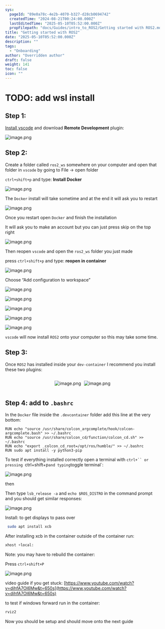 ```yaml
---
sys:
  pageId: "89e0a78c-4e2b-4070-b327-d28cb0694742"
  createdTime: "2024-08-21T00:24:00.000Z"
  lastEditedTime: "2025-05-10T05:52:00.000Z"
  propFilepath: "docs/Guides/intro_to_ROS2/Getting started with ROS2.md"
title: "Getting started with ROS2"
date: "2025-05-10T05:52:00.000Z"
description: ""
tags:
  - "Onboarding"
author: "Overridden author"
draft: false
weight: 141
toc: false
icon: ""
---
```


# TODO: add wsl install

## Step 1:

[Install vscode](https://code.visualstudio.com/download) and download **Remote Development** plugin:

![image.png](https://prod-files-secure.s3.us-west-2.amazonaws.com/d518164a-d88e-44d1-a4ee-3adb3bd8bce0/efb52993-1881-4a40-b95e-6f020334f022/image.png?X-Amz-Algorithm=AWS4-HMAC-SHA256&X-Amz-Content-Sha256=UNSIGNED-PAYLOAD&X-Amz-Credential=ASIAZI2LB466UH7QKXQB%2F20250715%2Fus-west-2%2Fs3%2Faws4_request&X-Amz-Date=20250715T210733Z&X-Amz-Expires=3600&X-Amz-Security-Token=IQoJb3JpZ2luX2VjEDUaCXVzLXdlc3QtMiJGMEQCIEtJfyg4cAUvIH4lzfLhYpErfFAeCmnb9NYSf4I4ezzIAiAF30KS2ZgEiH%2Ba3Vc%2FZCK5BlchzeeJWw%2F8lbGIM3tUVir%2FAwhOEAAaDDYzNzQyMzE4MzgwNSIMsTqy9GDQlwg%2FwBYqKtwD%2Fgm1S33PKTxKDtuK6bupyNw1bBOjh3W7rqIPkNTsdzwv7pK7H3JAd7YB3TP%2FyHvaYCd09jwhIz3qAAfAK79fxRKFjQZ30MZ0q9wKvHePlkNvYQSokz7SzdTttQ7m9w3k9jmD1KX1IZ0QuuJOyRYuzNtpb%2BUGBT98bFTnUchHjdu1FrusMoyGRwzEYkRDyqM5b%2BrjBe3LzmoXMp60UD5MqV1xF%2BllsOlvip9OtZ2XsRbGOczmsiualfDK21e1nOIppbENAXJDtZDX7G%2FcUCuc6hGTzqbKEAtpJwLO12wX4XIPd6hxsFAIww9N9XRytxNPioTrisZNB%2BzZs7CnPRau6YbW3QPd88zBMCA4Xu6DU6oIefyA7uNSd3Uzux1It%2FspzlLh6r30QqapPVdgch%2BQoJpic8VxMIj5engNgE19G2b55xNAkV4EL9bR4A2Tu%2BsTFfEJ1xYD7hHCdP0wCcHHaWlJPMNUuRlcPQsTCH0iqoK%2BZOlYXSDyO2xIfZHmqTa%2BBm9Thv%2FRmp65ayZSzhKUS0Oe47H2NG24iPpdTDEH5rdDYg9PdbqXLHtOlTdOpYM9JkFdKViaMVk0qW6OrHYzeVaANCQPVXANbbvCyuZBcragfVLJ20HszHJFq20wvvbawwY6pgF%2FsYw7Ar2UdOaqmztXgsDPs09fjdFPh95bWY%2FXSdqXR3g21xn2W5TI0Sb1ugCKVSa9kcWUWrokXgDv8JwQmud906i2eEA4R2SmHG5tl%2FaAXJpD3rEAxhfuTTNig3Zxr2nXbkRmw3KCWlWn%2BBBgQ9nT6T3Nsk5ccSqqSiyC4J3NkB8wtjDVF%2B21jHtQdhgxbtpN%2BD1s3KBl7qB6%2Bx1bBQPW%2FyZMHW5b&X-Amz-Signature=9c79d2ff4a27ab24f99f4c2e3dff7ac23fe3286d4ce013761352bb639e6e8775&X-Amz-SignedHeaders=host&x-amz-checksum-mode=ENABLED&x-id=GetObject)

## Step 2:

Create a folder called `ros2_ws` somewhere on your computer and open that folder in `vscode` by going to File → open folder 

`ctrl+shift+p` and type: **Install Docker**

![image.png](https://prod-files-secure.s3.us-west-2.amazonaws.com/d518164a-d88e-44d1-a4ee-3adb3bd8bce0/2269dc0e-1cd5-47ff-bceb-c04ad9b2eab0/image.png?X-Amz-Algorithm=AWS4-HMAC-SHA256&X-Amz-Content-Sha256=UNSIGNED-PAYLOAD&X-Amz-Credential=ASIAZI2LB466UH7QKXQB%2F20250715%2Fus-west-2%2Fs3%2Faws4_request&X-Amz-Date=20250715T210733Z&X-Amz-Expires=3600&X-Amz-Security-Token=IQoJb3JpZ2luX2VjEDUaCXVzLXdlc3QtMiJGMEQCIEtJfyg4cAUvIH4lzfLhYpErfFAeCmnb9NYSf4I4ezzIAiAF30KS2ZgEiH%2Ba3Vc%2FZCK5BlchzeeJWw%2F8lbGIM3tUVir%2FAwhOEAAaDDYzNzQyMzE4MzgwNSIMsTqy9GDQlwg%2FwBYqKtwD%2Fgm1S33PKTxKDtuK6bupyNw1bBOjh3W7rqIPkNTsdzwv7pK7H3JAd7YB3TP%2FyHvaYCd09jwhIz3qAAfAK79fxRKFjQZ30MZ0q9wKvHePlkNvYQSokz7SzdTttQ7m9w3k9jmD1KX1IZ0QuuJOyRYuzNtpb%2BUGBT98bFTnUchHjdu1FrusMoyGRwzEYkRDyqM5b%2BrjBe3LzmoXMp60UD5MqV1xF%2BllsOlvip9OtZ2XsRbGOczmsiualfDK21e1nOIppbENAXJDtZDX7G%2FcUCuc6hGTzqbKEAtpJwLO12wX4XIPd6hxsFAIww9N9XRytxNPioTrisZNB%2BzZs7CnPRau6YbW3QPd88zBMCA4Xu6DU6oIefyA7uNSd3Uzux1It%2FspzlLh6r30QqapPVdgch%2BQoJpic8VxMIj5engNgE19G2b55xNAkV4EL9bR4A2Tu%2BsTFfEJ1xYD7hHCdP0wCcHHaWlJPMNUuRlcPQsTCH0iqoK%2BZOlYXSDyO2xIfZHmqTa%2BBm9Thv%2FRmp65ayZSzhKUS0Oe47H2NG24iPpdTDEH5rdDYg9PdbqXLHtOlTdOpYM9JkFdKViaMVk0qW6OrHYzeVaANCQPVXANbbvCyuZBcragfVLJ20HszHJFq20wvvbawwY6pgF%2FsYw7Ar2UdOaqmztXgsDPs09fjdFPh95bWY%2FXSdqXR3g21xn2W5TI0Sb1ugCKVSa9kcWUWrokXgDv8JwQmud906i2eEA4R2SmHG5tl%2FaAXJpD3rEAxhfuTTNig3Zxr2nXbkRmw3KCWlWn%2BBBgQ9nT6T3Nsk5ccSqqSiyC4J3NkB8wtjDVF%2B21jHtQdhgxbtpN%2BD1s3KBl7qB6%2Bx1bBQPW%2FyZMHW5b&X-Amz-Signature=54f399098ebfd3f586f7ff1a13effa876651b06d556062f648dcc74604d79738&X-Amz-SignedHeaders=host&x-amz-checksum-mode=ENABLED&x-id=GetObject)

The `Docker` install will take sometime and at the end it will ask you to restart

![image.png](https://prod-files-secure.s3.us-west-2.amazonaws.com/d518164a-d88e-44d1-a4ee-3adb3bd8bce0/ed233f78-be33-4b1f-b89c-9c346c0e961e/image.png?X-Amz-Algorithm=AWS4-HMAC-SHA256&X-Amz-Content-Sha256=UNSIGNED-PAYLOAD&X-Amz-Credential=ASIAZI2LB466UH7QKXQB%2F20250715%2Fus-west-2%2Fs3%2Faws4_request&X-Amz-Date=20250715T210733Z&X-Amz-Expires=3600&X-Amz-Security-Token=IQoJb3JpZ2luX2VjEDUaCXVzLXdlc3QtMiJGMEQCIEtJfyg4cAUvIH4lzfLhYpErfFAeCmnb9NYSf4I4ezzIAiAF30KS2ZgEiH%2Ba3Vc%2FZCK5BlchzeeJWw%2F8lbGIM3tUVir%2FAwhOEAAaDDYzNzQyMzE4MzgwNSIMsTqy9GDQlwg%2FwBYqKtwD%2Fgm1S33PKTxKDtuK6bupyNw1bBOjh3W7rqIPkNTsdzwv7pK7H3JAd7YB3TP%2FyHvaYCd09jwhIz3qAAfAK79fxRKFjQZ30MZ0q9wKvHePlkNvYQSokz7SzdTttQ7m9w3k9jmD1KX1IZ0QuuJOyRYuzNtpb%2BUGBT98bFTnUchHjdu1FrusMoyGRwzEYkRDyqM5b%2BrjBe3LzmoXMp60UD5MqV1xF%2BllsOlvip9OtZ2XsRbGOczmsiualfDK21e1nOIppbENAXJDtZDX7G%2FcUCuc6hGTzqbKEAtpJwLO12wX4XIPd6hxsFAIww9N9XRytxNPioTrisZNB%2BzZs7CnPRau6YbW3QPd88zBMCA4Xu6DU6oIefyA7uNSd3Uzux1It%2FspzlLh6r30QqapPVdgch%2BQoJpic8VxMIj5engNgE19G2b55xNAkV4EL9bR4A2Tu%2BsTFfEJ1xYD7hHCdP0wCcHHaWlJPMNUuRlcPQsTCH0iqoK%2BZOlYXSDyO2xIfZHmqTa%2BBm9Thv%2FRmp65ayZSzhKUS0Oe47H2NG24iPpdTDEH5rdDYg9PdbqXLHtOlTdOpYM9JkFdKViaMVk0qW6OrHYzeVaANCQPVXANbbvCyuZBcragfVLJ20HszHJFq20wvvbawwY6pgF%2FsYw7Ar2UdOaqmztXgsDPs09fjdFPh95bWY%2FXSdqXR3g21xn2W5TI0Sb1ugCKVSa9kcWUWrokXgDv8JwQmud906i2eEA4R2SmHG5tl%2FaAXJpD3rEAxhfuTTNig3Zxr2nXbkRmw3KCWlWn%2BBBgQ9nT6T3Nsk5ccSqqSiyC4J3NkB8wtjDVF%2B21jHtQdhgxbtpN%2BD1s3KBl7qB6%2Bx1bBQPW%2FyZMHW5b&X-Amz-Signature=e67e659f963fac0ecee5be982f09b93d1961b81855d7effcd76324b99b999df8&X-Amz-SignedHeaders=host&x-amz-checksum-mode=ENABLED&x-id=GetObject)

Once you restart open `Docker` and finish the installation

It will ask you to make an account but you can just press skip on the top right

![image.png](https://prod-files-secure.s3.us-west-2.amazonaws.com/d518164a-d88e-44d1-a4ee-3adb3bd8bce0/21010ad9-1659-4fd9-9f59-9932a09b2a3d/image.png?X-Amz-Algorithm=AWS4-HMAC-SHA256&X-Amz-Content-Sha256=UNSIGNED-PAYLOAD&X-Amz-Credential=ASIAZI2LB466UH7QKXQB%2F20250715%2Fus-west-2%2Fs3%2Faws4_request&X-Amz-Date=20250715T210733Z&X-Amz-Expires=3600&X-Amz-Security-Token=IQoJb3JpZ2luX2VjEDUaCXVzLXdlc3QtMiJGMEQCIEtJfyg4cAUvIH4lzfLhYpErfFAeCmnb9NYSf4I4ezzIAiAF30KS2ZgEiH%2Ba3Vc%2FZCK5BlchzeeJWw%2F8lbGIM3tUVir%2FAwhOEAAaDDYzNzQyMzE4MzgwNSIMsTqy9GDQlwg%2FwBYqKtwD%2Fgm1S33PKTxKDtuK6bupyNw1bBOjh3W7rqIPkNTsdzwv7pK7H3JAd7YB3TP%2FyHvaYCd09jwhIz3qAAfAK79fxRKFjQZ30MZ0q9wKvHePlkNvYQSokz7SzdTttQ7m9w3k9jmD1KX1IZ0QuuJOyRYuzNtpb%2BUGBT98bFTnUchHjdu1FrusMoyGRwzEYkRDyqM5b%2BrjBe3LzmoXMp60UD5MqV1xF%2BllsOlvip9OtZ2XsRbGOczmsiualfDK21e1nOIppbENAXJDtZDX7G%2FcUCuc6hGTzqbKEAtpJwLO12wX4XIPd6hxsFAIww9N9XRytxNPioTrisZNB%2BzZs7CnPRau6YbW3QPd88zBMCA4Xu6DU6oIefyA7uNSd3Uzux1It%2FspzlLh6r30QqapPVdgch%2BQoJpic8VxMIj5engNgE19G2b55xNAkV4EL9bR4A2Tu%2BsTFfEJ1xYD7hHCdP0wCcHHaWlJPMNUuRlcPQsTCH0iqoK%2BZOlYXSDyO2xIfZHmqTa%2BBm9Thv%2FRmp65ayZSzhKUS0Oe47H2NG24iPpdTDEH5rdDYg9PdbqXLHtOlTdOpYM9JkFdKViaMVk0qW6OrHYzeVaANCQPVXANbbvCyuZBcragfVLJ20HszHJFq20wvvbawwY6pgF%2FsYw7Ar2UdOaqmztXgsDPs09fjdFPh95bWY%2FXSdqXR3g21xn2W5TI0Sb1ugCKVSa9kcWUWrokXgDv8JwQmud906i2eEA4R2SmHG5tl%2FaAXJpD3rEAxhfuTTNig3Zxr2nXbkRmw3KCWlWn%2BBBgQ9nT6T3Nsk5ccSqqSiyC4J3NkB8wtjDVF%2B21jHtQdhgxbtpN%2BD1s3KBl7qB6%2Bx1bBQPW%2FyZMHW5b&X-Amz-Signature=809ac83ca35643d9d2981b77b3009b6901d07bb876763ee7af29e536ff65fae5&X-Amz-SignedHeaders=host&x-amz-checksum-mode=ENABLED&x-id=GetObject)

Then reopen `vscode` and open the `ros2_ws` folder you just made

press `ctrl+shift+p` and type: **reopen in container**

![image.png](https://prod-files-secure.s3.us-west-2.amazonaws.com/d518164a-d88e-44d1-a4ee-3adb3bd8bce0/4e93b8c2-41ad-488c-8095-c74205196118/image.png?X-Amz-Algorithm=AWS4-HMAC-SHA256&X-Amz-Content-Sha256=UNSIGNED-PAYLOAD&X-Amz-Credential=ASIAZI2LB466UH7QKXQB%2F20250715%2Fus-west-2%2Fs3%2Faws4_request&X-Amz-Date=20250715T210733Z&X-Amz-Expires=3600&X-Amz-Security-Token=IQoJb3JpZ2luX2VjEDUaCXVzLXdlc3QtMiJGMEQCIEtJfyg4cAUvIH4lzfLhYpErfFAeCmnb9NYSf4I4ezzIAiAF30KS2ZgEiH%2Ba3Vc%2FZCK5BlchzeeJWw%2F8lbGIM3tUVir%2FAwhOEAAaDDYzNzQyMzE4MzgwNSIMsTqy9GDQlwg%2FwBYqKtwD%2Fgm1S33PKTxKDtuK6bupyNw1bBOjh3W7rqIPkNTsdzwv7pK7H3JAd7YB3TP%2FyHvaYCd09jwhIz3qAAfAK79fxRKFjQZ30MZ0q9wKvHePlkNvYQSokz7SzdTttQ7m9w3k9jmD1KX1IZ0QuuJOyRYuzNtpb%2BUGBT98bFTnUchHjdu1FrusMoyGRwzEYkRDyqM5b%2BrjBe3LzmoXMp60UD5MqV1xF%2BllsOlvip9OtZ2XsRbGOczmsiualfDK21e1nOIppbENAXJDtZDX7G%2FcUCuc6hGTzqbKEAtpJwLO12wX4XIPd6hxsFAIww9N9XRytxNPioTrisZNB%2BzZs7CnPRau6YbW3QPd88zBMCA4Xu6DU6oIefyA7uNSd3Uzux1It%2FspzlLh6r30QqapPVdgch%2BQoJpic8VxMIj5engNgE19G2b55xNAkV4EL9bR4A2Tu%2BsTFfEJ1xYD7hHCdP0wCcHHaWlJPMNUuRlcPQsTCH0iqoK%2BZOlYXSDyO2xIfZHmqTa%2BBm9Thv%2FRmp65ayZSzhKUS0Oe47H2NG24iPpdTDEH5rdDYg9PdbqXLHtOlTdOpYM9JkFdKViaMVk0qW6OrHYzeVaANCQPVXANbbvCyuZBcragfVLJ20HszHJFq20wvvbawwY6pgF%2FsYw7Ar2UdOaqmztXgsDPs09fjdFPh95bWY%2FXSdqXR3g21xn2W5TI0Sb1ugCKVSa9kcWUWrokXgDv8JwQmud906i2eEA4R2SmHG5tl%2FaAXJpD3rEAxhfuTTNig3Zxr2nXbkRmw3KCWlWn%2BBBgQ9nT6T3Nsk5ccSqqSiyC4J3NkB8wtjDVF%2B21jHtQdhgxbtpN%2BD1s3KBl7qB6%2Bx1bBQPW%2FyZMHW5b&X-Amz-Signature=00c10fe0d9c52ff2033f306a02a582a547fd7365eb907fd4ffb4605422cf424f&X-Amz-SignedHeaders=host&x-amz-checksum-mode=ENABLED&x-id=GetObject)

Choose “Add configuration to workspace”

![image.png](https://prod-files-secure.s3.us-west-2.amazonaws.com/d518164a-d88e-44d1-a4ee-3adb3bd8bce0/9560b282-5060-4989-ba37-97e7b2c22476/image.png?X-Amz-Algorithm=AWS4-HMAC-SHA256&X-Amz-Content-Sha256=UNSIGNED-PAYLOAD&X-Amz-Credential=ASIAZI2LB466UH7QKXQB%2F20250715%2Fus-west-2%2Fs3%2Faws4_request&X-Amz-Date=20250715T210733Z&X-Amz-Expires=3600&X-Amz-Security-Token=IQoJb3JpZ2luX2VjEDUaCXVzLXdlc3QtMiJGMEQCIEtJfyg4cAUvIH4lzfLhYpErfFAeCmnb9NYSf4I4ezzIAiAF30KS2ZgEiH%2Ba3Vc%2FZCK5BlchzeeJWw%2F8lbGIM3tUVir%2FAwhOEAAaDDYzNzQyMzE4MzgwNSIMsTqy9GDQlwg%2FwBYqKtwD%2Fgm1S33PKTxKDtuK6bupyNw1bBOjh3W7rqIPkNTsdzwv7pK7H3JAd7YB3TP%2FyHvaYCd09jwhIz3qAAfAK79fxRKFjQZ30MZ0q9wKvHePlkNvYQSokz7SzdTttQ7m9w3k9jmD1KX1IZ0QuuJOyRYuzNtpb%2BUGBT98bFTnUchHjdu1FrusMoyGRwzEYkRDyqM5b%2BrjBe3LzmoXMp60UD5MqV1xF%2BllsOlvip9OtZ2XsRbGOczmsiualfDK21e1nOIppbENAXJDtZDX7G%2FcUCuc6hGTzqbKEAtpJwLO12wX4XIPd6hxsFAIww9N9XRytxNPioTrisZNB%2BzZs7CnPRau6YbW3QPd88zBMCA4Xu6DU6oIefyA7uNSd3Uzux1It%2FspzlLh6r30QqapPVdgch%2BQoJpic8VxMIj5engNgE19G2b55xNAkV4EL9bR4A2Tu%2BsTFfEJ1xYD7hHCdP0wCcHHaWlJPMNUuRlcPQsTCH0iqoK%2BZOlYXSDyO2xIfZHmqTa%2BBm9Thv%2FRmp65ayZSzhKUS0Oe47H2NG24iPpdTDEH5rdDYg9PdbqXLHtOlTdOpYM9JkFdKViaMVk0qW6OrHYzeVaANCQPVXANbbvCyuZBcragfVLJ20HszHJFq20wvvbawwY6pgF%2FsYw7Ar2UdOaqmztXgsDPs09fjdFPh95bWY%2FXSdqXR3g21xn2W5TI0Sb1ugCKVSa9kcWUWrokXgDv8JwQmud906i2eEA4R2SmHG5tl%2FaAXJpD3rEAxhfuTTNig3Zxr2nXbkRmw3KCWlWn%2BBBgQ9nT6T3Nsk5ccSqqSiyC4J3NkB8wtjDVF%2B21jHtQdhgxbtpN%2BD1s3KBl7qB6%2Bx1bBQPW%2FyZMHW5b&X-Amz-Signature=f2358ecf5fda7d9aaae2e1546f5c08b7ea112d39d6e943f59d8fd3bbc7f5422a&X-Amz-SignedHeaders=host&x-amz-checksum-mode=ENABLED&x-id=GetObject)

![image.png](https://prod-files-secure.s3.us-west-2.amazonaws.com/d518164a-d88e-44d1-a4ee-3adb3bd8bce0/2ee63f81-886b-48e8-a553-dc6e5eac99e4/image.png?X-Amz-Algorithm=AWS4-HMAC-SHA256&X-Amz-Content-Sha256=UNSIGNED-PAYLOAD&X-Amz-Credential=ASIAZI2LB466UH7QKXQB%2F20250715%2Fus-west-2%2Fs3%2Faws4_request&X-Amz-Date=20250715T210733Z&X-Amz-Expires=3600&X-Amz-Security-Token=IQoJb3JpZ2luX2VjEDUaCXVzLXdlc3QtMiJGMEQCIEtJfyg4cAUvIH4lzfLhYpErfFAeCmnb9NYSf4I4ezzIAiAF30KS2ZgEiH%2Ba3Vc%2FZCK5BlchzeeJWw%2F8lbGIM3tUVir%2FAwhOEAAaDDYzNzQyMzE4MzgwNSIMsTqy9GDQlwg%2FwBYqKtwD%2Fgm1S33PKTxKDtuK6bupyNw1bBOjh3W7rqIPkNTsdzwv7pK7H3JAd7YB3TP%2FyHvaYCd09jwhIz3qAAfAK79fxRKFjQZ30MZ0q9wKvHePlkNvYQSokz7SzdTttQ7m9w3k9jmD1KX1IZ0QuuJOyRYuzNtpb%2BUGBT98bFTnUchHjdu1FrusMoyGRwzEYkRDyqM5b%2BrjBe3LzmoXMp60UD5MqV1xF%2BllsOlvip9OtZ2XsRbGOczmsiualfDK21e1nOIppbENAXJDtZDX7G%2FcUCuc6hGTzqbKEAtpJwLO12wX4XIPd6hxsFAIww9N9XRytxNPioTrisZNB%2BzZs7CnPRau6YbW3QPd88zBMCA4Xu6DU6oIefyA7uNSd3Uzux1It%2FspzlLh6r30QqapPVdgch%2BQoJpic8VxMIj5engNgE19G2b55xNAkV4EL9bR4A2Tu%2BsTFfEJ1xYD7hHCdP0wCcHHaWlJPMNUuRlcPQsTCH0iqoK%2BZOlYXSDyO2xIfZHmqTa%2BBm9Thv%2FRmp65ayZSzhKUS0Oe47H2NG24iPpdTDEH5rdDYg9PdbqXLHtOlTdOpYM9JkFdKViaMVk0qW6OrHYzeVaANCQPVXANbbvCyuZBcragfVLJ20HszHJFq20wvvbawwY6pgF%2FsYw7Ar2UdOaqmztXgsDPs09fjdFPh95bWY%2FXSdqXR3g21xn2W5TI0Sb1ugCKVSa9kcWUWrokXgDv8JwQmud906i2eEA4R2SmHG5tl%2FaAXJpD3rEAxhfuTTNig3Zxr2nXbkRmw3KCWlWn%2BBBgQ9nT6T3Nsk5ccSqqSiyC4J3NkB8wtjDVF%2B21jHtQdhgxbtpN%2BD1s3KBl7qB6%2Bx1bBQPW%2FyZMHW5b&X-Amz-Signature=2e1ca6053b8e58945fe49ae68ea10af8161c7ea2face605919f77a321f71d412&X-Amz-SignedHeaders=host&x-amz-checksum-mode=ENABLED&x-id=GetObject)

![image.png](https://prod-files-secure.s3.us-west-2.amazonaws.com/d518164a-d88e-44d1-a4ee-3adb3bd8bce0/ae1580b2-b048-407e-aed9-b584224a7a04/image.png?X-Amz-Algorithm=AWS4-HMAC-SHA256&X-Amz-Content-Sha256=UNSIGNED-PAYLOAD&X-Amz-Credential=ASIAZI2LB466UH7QKXQB%2F20250715%2Fus-west-2%2Fs3%2Faws4_request&X-Amz-Date=20250715T210733Z&X-Amz-Expires=3600&X-Amz-Security-Token=IQoJb3JpZ2luX2VjEDUaCXVzLXdlc3QtMiJGMEQCIEtJfyg4cAUvIH4lzfLhYpErfFAeCmnb9NYSf4I4ezzIAiAF30KS2ZgEiH%2Ba3Vc%2FZCK5BlchzeeJWw%2F8lbGIM3tUVir%2FAwhOEAAaDDYzNzQyMzE4MzgwNSIMsTqy9GDQlwg%2FwBYqKtwD%2Fgm1S33PKTxKDtuK6bupyNw1bBOjh3W7rqIPkNTsdzwv7pK7H3JAd7YB3TP%2FyHvaYCd09jwhIz3qAAfAK79fxRKFjQZ30MZ0q9wKvHePlkNvYQSokz7SzdTttQ7m9w3k9jmD1KX1IZ0QuuJOyRYuzNtpb%2BUGBT98bFTnUchHjdu1FrusMoyGRwzEYkRDyqM5b%2BrjBe3LzmoXMp60UD5MqV1xF%2BllsOlvip9OtZ2XsRbGOczmsiualfDK21e1nOIppbENAXJDtZDX7G%2FcUCuc6hGTzqbKEAtpJwLO12wX4XIPd6hxsFAIww9N9XRytxNPioTrisZNB%2BzZs7CnPRau6YbW3QPd88zBMCA4Xu6DU6oIefyA7uNSd3Uzux1It%2FspzlLh6r30QqapPVdgch%2BQoJpic8VxMIj5engNgE19G2b55xNAkV4EL9bR4A2Tu%2BsTFfEJ1xYD7hHCdP0wCcHHaWlJPMNUuRlcPQsTCH0iqoK%2BZOlYXSDyO2xIfZHmqTa%2BBm9Thv%2FRmp65ayZSzhKUS0Oe47H2NG24iPpdTDEH5rdDYg9PdbqXLHtOlTdOpYM9JkFdKViaMVk0qW6OrHYzeVaANCQPVXANbbvCyuZBcragfVLJ20HszHJFq20wvvbawwY6pgF%2FsYw7Ar2UdOaqmztXgsDPs09fjdFPh95bWY%2FXSdqXR3g21xn2W5TI0Sb1ugCKVSa9kcWUWrokXgDv8JwQmud906i2eEA4R2SmHG5tl%2FaAXJpD3rEAxhfuTTNig3Zxr2nXbkRmw3KCWlWn%2BBBgQ9nT6T3Nsk5ccSqqSiyC4J3NkB8wtjDVF%2B21jHtQdhgxbtpN%2BD1s3KBl7qB6%2Bx1bBQPW%2FyZMHW5b&X-Amz-Signature=15ff1a747c431714a104bd2d8f1cfb4b2fef0ca97443198c974e88384c6a22d5&X-Amz-SignedHeaders=host&x-amz-checksum-mode=ENABLED&x-id=GetObject)

![image.png](https://prod-files-secure.s3.us-west-2.amazonaws.com/d518164a-d88e-44d1-a4ee-3adb3bd8bce0/53255b28-f75e-430f-b9e3-c0ac8577e42b/image.png?X-Amz-Algorithm=AWS4-HMAC-SHA256&X-Amz-Content-Sha256=UNSIGNED-PAYLOAD&X-Amz-Credential=ASIAZI2LB466UH7QKXQB%2F20250715%2Fus-west-2%2Fs3%2Faws4_request&X-Amz-Date=20250715T210733Z&X-Amz-Expires=3600&X-Amz-Security-Token=IQoJb3JpZ2luX2VjEDUaCXVzLXdlc3QtMiJGMEQCIEtJfyg4cAUvIH4lzfLhYpErfFAeCmnb9NYSf4I4ezzIAiAF30KS2ZgEiH%2Ba3Vc%2FZCK5BlchzeeJWw%2F8lbGIM3tUVir%2FAwhOEAAaDDYzNzQyMzE4MzgwNSIMsTqy9GDQlwg%2FwBYqKtwD%2Fgm1S33PKTxKDtuK6bupyNw1bBOjh3W7rqIPkNTsdzwv7pK7H3JAd7YB3TP%2FyHvaYCd09jwhIz3qAAfAK79fxRKFjQZ30MZ0q9wKvHePlkNvYQSokz7SzdTttQ7m9w3k9jmD1KX1IZ0QuuJOyRYuzNtpb%2BUGBT98bFTnUchHjdu1FrusMoyGRwzEYkRDyqM5b%2BrjBe3LzmoXMp60UD5MqV1xF%2BllsOlvip9OtZ2XsRbGOczmsiualfDK21e1nOIppbENAXJDtZDX7G%2FcUCuc6hGTzqbKEAtpJwLO12wX4XIPd6hxsFAIww9N9XRytxNPioTrisZNB%2BzZs7CnPRau6YbW3QPd88zBMCA4Xu6DU6oIefyA7uNSd3Uzux1It%2FspzlLh6r30QqapPVdgch%2BQoJpic8VxMIj5engNgE19G2b55xNAkV4EL9bR4A2Tu%2BsTFfEJ1xYD7hHCdP0wCcHHaWlJPMNUuRlcPQsTCH0iqoK%2BZOlYXSDyO2xIfZHmqTa%2BBm9Thv%2FRmp65ayZSzhKUS0Oe47H2NG24iPpdTDEH5rdDYg9PdbqXLHtOlTdOpYM9JkFdKViaMVk0qW6OrHYzeVaANCQPVXANbbvCyuZBcragfVLJ20HszHJFq20wvvbawwY6pgF%2FsYw7Ar2UdOaqmztXgsDPs09fjdFPh95bWY%2FXSdqXR3g21xn2W5TI0Sb1ugCKVSa9kcWUWrokXgDv8JwQmud906i2eEA4R2SmHG5tl%2FaAXJpD3rEAxhfuTTNig3Zxr2nXbkRmw3KCWlWn%2BBBgQ9nT6T3Nsk5ccSqqSiyC4J3NkB8wtjDVF%2B21jHtQdhgxbtpN%2BD1s3KBl7qB6%2Bx1bBQPW%2FyZMHW5b&X-Amz-Signature=6e162e84f2cadb08fc0f37540431776548f5ec67ea5edd132879b8cd4d9d6f35&X-Amz-SignedHeaders=host&x-amz-checksum-mode=ENABLED&x-id=GetObject)

![image.png](https://prod-files-secure.s3.us-west-2.amazonaws.com/d518164a-d88e-44d1-a4ee-3adb3bd8bce0/7c562767-5af9-4ffb-97d1-327bcdf4ee00/image.png?X-Amz-Algorithm=AWS4-HMAC-SHA256&X-Amz-Content-Sha256=UNSIGNED-PAYLOAD&X-Amz-Credential=ASIAZI2LB466UH7QKXQB%2F20250715%2Fus-west-2%2Fs3%2Faws4_request&X-Amz-Date=20250715T210733Z&X-Amz-Expires=3600&X-Amz-Security-Token=IQoJb3JpZ2luX2VjEDUaCXVzLXdlc3QtMiJGMEQCIEtJfyg4cAUvIH4lzfLhYpErfFAeCmnb9NYSf4I4ezzIAiAF30KS2ZgEiH%2Ba3Vc%2FZCK5BlchzeeJWw%2F8lbGIM3tUVir%2FAwhOEAAaDDYzNzQyMzE4MzgwNSIMsTqy9GDQlwg%2FwBYqKtwD%2Fgm1S33PKTxKDtuK6bupyNw1bBOjh3W7rqIPkNTsdzwv7pK7H3JAd7YB3TP%2FyHvaYCd09jwhIz3qAAfAK79fxRKFjQZ30MZ0q9wKvHePlkNvYQSokz7SzdTttQ7m9w3k9jmD1KX1IZ0QuuJOyRYuzNtpb%2BUGBT98bFTnUchHjdu1FrusMoyGRwzEYkRDyqM5b%2BrjBe3LzmoXMp60UD5MqV1xF%2BllsOlvip9OtZ2XsRbGOczmsiualfDK21e1nOIppbENAXJDtZDX7G%2FcUCuc6hGTzqbKEAtpJwLO12wX4XIPd6hxsFAIww9N9XRytxNPioTrisZNB%2BzZs7CnPRau6YbW3QPd88zBMCA4Xu6DU6oIefyA7uNSd3Uzux1It%2FspzlLh6r30QqapPVdgch%2BQoJpic8VxMIj5engNgE19G2b55xNAkV4EL9bR4A2Tu%2BsTFfEJ1xYD7hHCdP0wCcHHaWlJPMNUuRlcPQsTCH0iqoK%2BZOlYXSDyO2xIfZHmqTa%2BBm9Thv%2FRmp65ayZSzhKUS0Oe47H2NG24iPpdTDEH5rdDYg9PdbqXLHtOlTdOpYM9JkFdKViaMVk0qW6OrHYzeVaANCQPVXANbbvCyuZBcragfVLJ20HszHJFq20wvvbawwY6pgF%2FsYw7Ar2UdOaqmztXgsDPs09fjdFPh95bWY%2FXSdqXR3g21xn2W5TI0Sb1ugCKVSa9kcWUWrokXgDv8JwQmud906i2eEA4R2SmHG5tl%2FaAXJpD3rEAxhfuTTNig3Zxr2nXbkRmw3KCWlWn%2BBBgQ9nT6T3Nsk5ccSqqSiyC4J3NkB8wtjDVF%2B21jHtQdhgxbtpN%2BD1s3KBl7qB6%2Bx1bBQPW%2FyZMHW5b&X-Amz-Signature=789df0c3ec9a74832598dbe109609b8a331bb5c33890308dd0536ccfda5c75ad&X-Amz-SignedHeaders=host&x-amz-checksum-mode=ENABLED&x-id=GetObject)

`vscode` will now install `ROS2` onto your computer so this may take some time.

## Step 3:

Once `ROS2` has installed inside your `dev-container` I recommend you install these two plugins:

<div style="display: flex;flex-direction: row; column-gap:10px; max-width: 630px;justify-content: center;">
<div>

![image.png](https://prod-files-secure.s3.us-west-2.amazonaws.com/d518164a-d88e-44d1-a4ee-3adb3bd8bce0/3fc3d550-5a54-4ba1-ba6b-faa01cdb7369/image.png?X-Amz-Algorithm=AWS4-HMAC-SHA256&X-Amz-Content-Sha256=UNSIGNED-PAYLOAD&X-Amz-Credential=ASIAZI2LB466TIZ4BOHC%2F20250715%2Fus-west-2%2Fs3%2Faws4_request&X-Amz-Date=20250715T210735Z&X-Amz-Expires=3600&X-Amz-Security-Token=IQoJb3JpZ2luX2VjEDUaCXVzLXdlc3QtMiJHMEUCIETSg6XLW9Gq7mEvy8Mqu%2FRE3WClIMjxGmmCgZIl4L9sAiEAtZJfavV7GhvgoUSOBFchkY%2Fpk%2FX3sciwaM1Hoa%2BosBoq%2FwMIThAAGgw2Mzc0MjMxODM4MDUiDOOmptAgoh5xgcnfeyrcA5WPuVdTOu%2B%2FhuQ4vYYCgtSZEuJDKKxG91qorwDcPtSi67R1D05uZhgVxhgVdrOnnR98LKvT%2BmCLG4rls3i91ScgKO35Z1cufkfRAiJtaGElOKt%2Fp8qqWDYzI7XsN1%2FMyxKVJtFv1pqKcZEZ6TUItoE7pQbEBOKEnnICPILnGQpBWDxZntGRMOivwLTaW33ahbfAQ8E%2FVD%2BwUCvCRjNPTUQKh1416aRY19%2BJGuDp%2BAUQzekBYmMQLZHVWIcQeV6ymyziua6FMkoYzXZAatHoeQb5D2nQLCVNr60ExmcCL%2FT5Ef1VbNFvXmHbXfMxGEhBUssTeH5vKjzbreayiX2Q%2BCEZMhZvzFHsDjwW6c5%2BBzWscFQGX0o8YUbK%2BQH83urWfzCO%2BTMpAeZiIDH%2BVXEPUtOFA4mtqf1sWjr5AzcWA4%2FAKXFQY6xebsvvXZGqc0Wg2jLuz4%2Fjze9DyabH1mX2pjd0GISS9TT8wWGMiwinpZlofz3aaObC%2BmQWfBYaxfh%2Bf7a3s0o1Xdy%2BcWZsOoZl4%2BCXWbAmzOiGHIttJSlE0m6Z5jNrRa53sPpL0F3LZJw1fBT6gClnOfLjkmPEWlw1Y6BzmJRS%2FcO0DXTZfRBDXdVZROka3PfRRdIy1eiIMNP22sMGOqUBF8xGwjLxepoNfuGw2eC5vjY6ff3InNLUuqVcfVgpt4DvwgrQfCSEUML3MqjYovWfNEAHu6utlfzYE36HFVdLASd5C36dQEcvfOapPLROzi9wzGRrM6WzivI1RTAN7can2qkTI%2BOyFIZ0H2Rm%2FTSZrLx1JV8C1Y7ZsYiQIHCFNS60DgCFxYbztePna%2B5c6zykc%2BgZ5tbpjVWk%2BkQp8hxxIg2axGUk&X-Amz-Signature=ac1811284a874fcc33327e309f90e33e232a82cf6c19592df01c7548f40a1925&X-Amz-SignedHeaders=host&x-amz-checksum-mode=ENABLED&x-id=GetObject)

</div>
<div>

![image.png](https://prod-files-secure.s3.us-west-2.amazonaws.com/d518164a-d88e-44d1-a4ee-3adb3bd8bce0/d994cc66-13c2-4093-a5a3-f84cf4601a82/image.png?X-Amz-Algorithm=AWS4-HMAC-SHA256&X-Amz-Content-Sha256=UNSIGNED-PAYLOAD&X-Amz-Credential=ASIAZI2LB466WTZOOW2Y%2F20250715%2Fus-west-2%2Fs3%2Faws4_request&X-Amz-Date=20250715T210735Z&X-Amz-Expires=3600&X-Amz-Security-Token=IQoJb3JpZ2luX2VjEDUaCXVzLXdlc3QtMiJIMEYCIQDRHTS4jrGSTudGnyWjIsxtgfoguWaMqsfIMqFhD44y%2FwIhAN2yYteShq0r54XOMIYHUxGzcuv5yrVyJ9n3NPASHJdFKv8DCE4QABoMNjM3NDIzMTgzODA1Igwf2z8IIMItb3uTAAUq3AM3uuwQfnpPqR%2BZ0HafyGHvUrNjzcOLlRDsjYZa1qkhmWXZvoc%2F1vyoUXGDo2iIkOkKjyTZ1ZCFha7f2Y2IRz7YKN0GJTiIltvgvqukO2fT%2Bc8sBK%2BYqKfOHzXVzd8Ge95Jxf%2Fuhzw%2Bh1D%2FX4GKxhyLgGjGUksvpIMJrVrSFmkamwmeFFS4ip7g78MTbaNMiEn0w9m74xRm%2FredLwnkS2UjEArhEeVfMa2Sf%2FSCWoNaUgKVXS7SgJO6v9a8%2Fx3s74LIYAv1Ajx1JMkVN%2B27P0ATnV%2BdoOdis%2FAId4sVNiff%2Bq323QlTW3vlOyCLDUvCLtaLwtU9tQ5cGcOnTkIzBq9yk9AGJNILC3dHzbc2ylEE1yY%2Fiq9%2Fi9JnVFVI6VcwutiOXoiTync%2BszoDOYWgn2gkWQkVp6BJl9ti1eRa8zigrQfowcibakwy9i71VLaR%2BK4WY9UqXS%2FGBKDtukrQspqy4v3F6%2F47r5i0z77rLpkctnLosFhvjH8ES8hXZjgOSTSGaUMWwUddefCPBVVNOFUPZFbWIQDVZTtrZLBEFuVdAQiM%2BPm7fF1LocRz1bkR7oG8yPJGlCm7ZC0fa%2Bvf%2FCw5crGM2esJfO40%2FYHZoRT40VIqTTh%2FSc0IAwmx8DDM9trDBjqkAUCgYbEYgY39zE7O%2BLBN9M%2FFwgKDnIPpz3aQip2kEaVYphWx9klsGDeGpNoN6ZIOvwp1CKA%2B7IcdOuW1VIub85gd5BtwxhWHyNJ9PkhcVjn7MpZzifhNtFzOnaZydop72%2BHsjQqVyV4%2BspPhqRrbvg79r6%2Fu%2FIqzvXdS5ydmQn7yy%2FJHHLMdp1knETFp4AW%2F7u%2F9%2FPaVWv6in%2Bjm9uFfnBZMYRMo&X-Amz-Signature=b22acf3d309aabaefef3c537fc22afc748423d0bbae341115083a1aa2aaace64&X-Amz-SignedHeaders=host&x-amz-checksum-mode=ENABLED&x-id=GetObject)

</div>
</div>

## Step 4: add to `.bashrc`

In the `Docker` file inside the `.devcontainer` folder add this line at the very bottom: 

```docker
RUN echo "source /usr/share/colcon_argcomplete/hook/colcon-argcomplete.bash" >> ~/.bashrc
RUN echo "source /usr/share/colcon_cd/function/colcon_cd.sh" >> ~/.bashrc
RUN echo "export _colcon_cd_root=/opt/ros/humble/" >> ~/.bashrc
RUN sudo apt install -y python3-pip 
```

To test if everything installed correctly open a terminal with `ctrl+`` or pressing `ctrl+shift+p` and typing `toggle terminal`:

![image.png](https://prod-files-secure.s3.us-west-2.amazonaws.com/d518164a-d88e-44d1-a4ee-3adb3bd8bce0/6a4943d8-b04e-4c02-9a58-775f3384d1a5/image.png?X-Amz-Algorithm=AWS4-HMAC-SHA256&X-Amz-Content-Sha256=UNSIGNED-PAYLOAD&X-Amz-Credential=ASIAZI2LB466UH7QKXQB%2F20250715%2Fus-west-2%2Fs3%2Faws4_request&X-Amz-Date=20250715T210733Z&X-Amz-Expires=3600&X-Amz-Security-Token=IQoJb3JpZ2luX2VjEDUaCXVzLXdlc3QtMiJGMEQCIEtJfyg4cAUvIH4lzfLhYpErfFAeCmnb9NYSf4I4ezzIAiAF30KS2ZgEiH%2Ba3Vc%2FZCK5BlchzeeJWw%2F8lbGIM3tUVir%2FAwhOEAAaDDYzNzQyMzE4MzgwNSIMsTqy9GDQlwg%2FwBYqKtwD%2Fgm1S33PKTxKDtuK6bupyNw1bBOjh3W7rqIPkNTsdzwv7pK7H3JAd7YB3TP%2FyHvaYCd09jwhIz3qAAfAK79fxRKFjQZ30MZ0q9wKvHePlkNvYQSokz7SzdTttQ7m9w3k9jmD1KX1IZ0QuuJOyRYuzNtpb%2BUGBT98bFTnUchHjdu1FrusMoyGRwzEYkRDyqM5b%2BrjBe3LzmoXMp60UD5MqV1xF%2BllsOlvip9OtZ2XsRbGOczmsiualfDK21e1nOIppbENAXJDtZDX7G%2FcUCuc6hGTzqbKEAtpJwLO12wX4XIPd6hxsFAIww9N9XRytxNPioTrisZNB%2BzZs7CnPRau6YbW3QPd88zBMCA4Xu6DU6oIefyA7uNSd3Uzux1It%2FspzlLh6r30QqapPVdgch%2BQoJpic8VxMIj5engNgE19G2b55xNAkV4EL9bR4A2Tu%2BsTFfEJ1xYD7hHCdP0wCcHHaWlJPMNUuRlcPQsTCH0iqoK%2BZOlYXSDyO2xIfZHmqTa%2BBm9Thv%2FRmp65ayZSzhKUS0Oe47H2NG24iPpdTDEH5rdDYg9PdbqXLHtOlTdOpYM9JkFdKViaMVk0qW6OrHYzeVaANCQPVXANbbvCyuZBcragfVLJ20HszHJFq20wvvbawwY6pgF%2FsYw7Ar2UdOaqmztXgsDPs09fjdFPh95bWY%2FXSdqXR3g21xn2W5TI0Sb1ugCKVSa9kcWUWrokXgDv8JwQmud906i2eEA4R2SmHG5tl%2FaAXJpD3rEAxhfuTTNig3Zxr2nXbkRmw3KCWlWn%2BBBgQ9nT6T3Nsk5ccSqqSiyC4J3NkB8wtjDVF%2B21jHtQdhgxbtpN%2BD1s3KBl7qB6%2Bx1bBQPW%2FyZMHW5b&X-Amz-Signature=ac7966c3ea1d0f828e7330ead78b0fa7182d50c843d9b7a3a279d121b9b36b8c&X-Amz-SignedHeaders=host&x-amz-checksum-mode=ENABLED&x-id=GetObject)

then 

Then type `lsb_release -a` and `echo $ROS_DISTRO` in the command prompt and you should get similar responses:

![image.png](https://prod-files-secure.s3.us-west-2.amazonaws.com/d518164a-d88e-44d1-a4ee-3adb3bd8bce0/3e635dec-a805-4e85-8b9e-d000e5b71a4e/image.png?X-Amz-Algorithm=AWS4-HMAC-SHA256&X-Amz-Content-Sha256=UNSIGNED-PAYLOAD&X-Amz-Credential=ASIAZI2LB466UH7QKXQB%2F20250715%2Fus-west-2%2Fs3%2Faws4_request&X-Amz-Date=20250715T210733Z&X-Amz-Expires=3600&X-Amz-Security-Token=IQoJb3JpZ2luX2VjEDUaCXVzLXdlc3QtMiJGMEQCIEtJfyg4cAUvIH4lzfLhYpErfFAeCmnb9NYSf4I4ezzIAiAF30KS2ZgEiH%2Ba3Vc%2FZCK5BlchzeeJWw%2F8lbGIM3tUVir%2FAwhOEAAaDDYzNzQyMzE4MzgwNSIMsTqy9GDQlwg%2FwBYqKtwD%2Fgm1S33PKTxKDtuK6bupyNw1bBOjh3W7rqIPkNTsdzwv7pK7H3JAd7YB3TP%2FyHvaYCd09jwhIz3qAAfAK79fxRKFjQZ30MZ0q9wKvHePlkNvYQSokz7SzdTttQ7m9w3k9jmD1KX1IZ0QuuJOyRYuzNtpb%2BUGBT98bFTnUchHjdu1FrusMoyGRwzEYkRDyqM5b%2BrjBe3LzmoXMp60UD5MqV1xF%2BllsOlvip9OtZ2XsRbGOczmsiualfDK21e1nOIppbENAXJDtZDX7G%2FcUCuc6hGTzqbKEAtpJwLO12wX4XIPd6hxsFAIww9N9XRytxNPioTrisZNB%2BzZs7CnPRau6YbW3QPd88zBMCA4Xu6DU6oIefyA7uNSd3Uzux1It%2FspzlLh6r30QqapPVdgch%2BQoJpic8VxMIj5engNgE19G2b55xNAkV4EL9bR4A2Tu%2BsTFfEJ1xYD7hHCdP0wCcHHaWlJPMNUuRlcPQsTCH0iqoK%2BZOlYXSDyO2xIfZHmqTa%2BBm9Thv%2FRmp65ayZSzhKUS0Oe47H2NG24iPpdTDEH5rdDYg9PdbqXLHtOlTdOpYM9JkFdKViaMVk0qW6OrHYzeVaANCQPVXANbbvCyuZBcragfVLJ20HszHJFq20wvvbawwY6pgF%2FsYw7Ar2UdOaqmztXgsDPs09fjdFPh95bWY%2FXSdqXR3g21xn2W5TI0Sb1ugCKVSa9kcWUWrokXgDv8JwQmud906i2eEA4R2SmHG5tl%2FaAXJpD3rEAxhfuTTNig3Zxr2nXbkRmw3KCWlWn%2BBBgQ9nT6T3Nsk5ccSqqSiyC4J3NkB8wtjDVF%2B21jHtQdhgxbtpN%2BD1s3KBl7qB6%2Bx1bBQPW%2FyZMHW5b&X-Amz-Signature=983db56ecc19bfc44f102e74a1639c7e9994c01e610924aa61de49f0831611cb&X-Amz-SignedHeaders=host&x-amz-checksum-mode=ENABLED&x-id=GetObject)

Install:  to get displays to pass over

```bash
 sudo apt install xcb
```

After installing xcb in the container outside of the container run:

```python
xhost +local:
```

Note: you may have to rebuild the container:

Press `ctrl+shift+P`

![image.png](https://prod-files-secure.s3.us-west-2.amazonaws.com/d518164a-d88e-44d1-a4ee-3adb3bd8bce0/6c2be660-2618-4c38-9c26-53554f7a0b7b/image.png?X-Amz-Algorithm=AWS4-HMAC-SHA256&X-Amz-Content-Sha256=UNSIGNED-PAYLOAD&X-Amz-Credential=ASIAZI2LB466UH7QKXQB%2F20250715%2Fus-west-2%2Fs3%2Faws4_request&X-Amz-Date=20250715T210733Z&X-Amz-Expires=3600&X-Amz-Security-Token=IQoJb3JpZ2luX2VjEDUaCXVzLXdlc3QtMiJGMEQCIEtJfyg4cAUvIH4lzfLhYpErfFAeCmnb9NYSf4I4ezzIAiAF30KS2ZgEiH%2Ba3Vc%2FZCK5BlchzeeJWw%2F8lbGIM3tUVir%2FAwhOEAAaDDYzNzQyMzE4MzgwNSIMsTqy9GDQlwg%2FwBYqKtwD%2Fgm1S33PKTxKDtuK6bupyNw1bBOjh3W7rqIPkNTsdzwv7pK7H3JAd7YB3TP%2FyHvaYCd09jwhIz3qAAfAK79fxRKFjQZ30MZ0q9wKvHePlkNvYQSokz7SzdTttQ7m9w3k9jmD1KX1IZ0QuuJOyRYuzNtpb%2BUGBT98bFTnUchHjdu1FrusMoyGRwzEYkRDyqM5b%2BrjBe3LzmoXMp60UD5MqV1xF%2BllsOlvip9OtZ2XsRbGOczmsiualfDK21e1nOIppbENAXJDtZDX7G%2FcUCuc6hGTzqbKEAtpJwLO12wX4XIPd6hxsFAIww9N9XRytxNPioTrisZNB%2BzZs7CnPRau6YbW3QPd88zBMCA4Xu6DU6oIefyA7uNSd3Uzux1It%2FspzlLh6r30QqapPVdgch%2BQoJpic8VxMIj5engNgE19G2b55xNAkV4EL9bR4A2Tu%2BsTFfEJ1xYD7hHCdP0wCcHHaWlJPMNUuRlcPQsTCH0iqoK%2BZOlYXSDyO2xIfZHmqTa%2BBm9Thv%2FRmp65ayZSzhKUS0Oe47H2NG24iPpdTDEH5rdDYg9PdbqXLHtOlTdOpYM9JkFdKViaMVk0qW6OrHYzeVaANCQPVXANbbvCyuZBcragfVLJ20HszHJFq20wvvbawwY6pgF%2FsYw7Ar2UdOaqmztXgsDPs09fjdFPh95bWY%2FXSdqXR3g21xn2W5TI0Sb1ugCKVSa9kcWUWrokXgDv8JwQmud906i2eEA4R2SmHG5tl%2FaAXJpD3rEAxhfuTTNig3Zxr2nXbkRmw3KCWlWn%2BBBgQ9nT6T3Nsk5ccSqqSiyC4J3NkB8wtjDVF%2B21jHtQdhgxbtpN%2BD1s3KBl7qB6%2Bx1bBQPW%2FyZMHW5b&X-Amz-Signature=f5d7e1d3e836e218f81ef80705f30a3a43cb50e3634ce5424678430d9cedf36c&X-Amz-SignedHeaders=host&x-amz-checksum-mode=ENABLED&x-id=GetObject)

video guide if you get stuck: [https://www.youtube.com/watch?v=dihfA7Ol6Mw&t=650s](https://www.youtube.com/watch?v=dihfA7Ol6Mw&t=650s)

to test if windows forward run in the container:

```bash
rviz2
```

Now you should be setup and should move onto the next guide 
